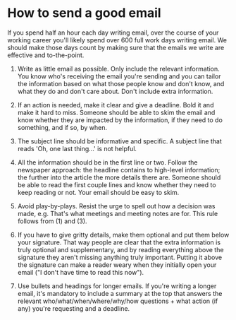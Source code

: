 # How to send a good email

If you spend half an hour each day writing email, over the course of your working career you'll likely spend over 600 full work days writing email. We should make those days count by making sure that the emails we write are effective and to-the-point.

1. Write as little email as possible. Only include the relevant information. You know who's receiving the email you're sending and you can tailor the information based on what those people know and don't know, and what they do and don't care about. Don't include extra information.

2. If an action is needed, make it clear and give a deadline. Bold it and make it hard to miss. Someone should be able to skim the email and know whether they are impacted by the information, if they need to do something, and if so, by when. 

3. The subject line should be informative and specific. A subject line that reads 'Oh, one last thing...' is not helpful. 

4. All the information should be in the first line or two. Follow the newspaper approach: the headline contains to high-level information; the further into the article the more details there are. Someone should be able to read the first couple lines and know whether they need to keep reading or not. Your email should be easy to skim.

5. Avoid play-by-plays. Resist the urge to spell out how a decision was made, e.g. That's what meetings and meeting notes are for. This rule follows from (1) and (3). 

6. If you have to give gritty details, make them optional and put them below your signature. That way people are clear that the extra information is truly optional and supplementary, and by reading everything above the signature they aren't missing anything truly important. Putting it above the signature can make a reader weary when they initially open your email ("I don't have time to read this now"). 

7. Use bullets and headings for longer emails. If you're writing a longer email, it's mandatory to include a summary at the top that answers the relevant who/what/when/where/why/how questions + what action (if any) you're requesting and a deadline.